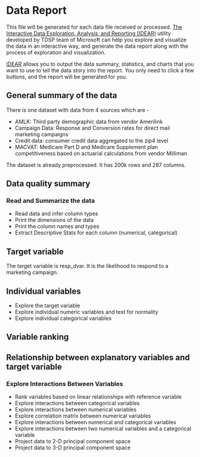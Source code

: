 # Data Report
This file will be generated for each data file received or processed.  [The Interactive Data Exploration, Analysis, and Reporting (IDEAR)](https://github.com/Azure/Azure-TDSP-Utilities) utility developed by TDSP team of Microsoft can help you explore and visualize the data in an interactive way, and generate the data report along with the process of exploration and visualization. 

[IDEAR](https://github.com/Azure/Azure-TDSP-Utilities) allows you to output the data summary, statistics, and charts that you want to use to tell the data story into the report. You only need to click a few buttons, and the report will be generated for you. 

## General summary of the data
There is one dataset with data from 4 sources which are - 
* AMLK: Third party demographic data from vendor Amerilink
* Campaign Data: Response and Conversion rates for direct mail marketing campaigns
* Credit data: consumer credit data aggregated to the zip4 level
* MACVAT: Medicare Part D and Medicare Supplement plan competitiveness based on actuarial calculations from vendor Milliman
  
 The dataset is already preprocessed. It has 200k rows and 287 columns.

## Data quality summary

### Read and Summarize the data
* Read data and infer column types
* Print the dimensions of the data
* Print the column names and types
* Extract Descriptive Stats for each column (numerical, categorical)


## Target variable

The target variable is resp_dvar. It is the likelihood to respond to a marketing campaign.

## Individual variables

* Explore the target variable
* Explore individual numeric variables and test for normality
* Explore individual categorical variables 

## Variable ranking

## Relationship between explanatory variables and target variable
### Explore Interactions Between Variables
* Rank variables based on linear relationships with reference variable
* Explore interactions between categorical variables
* Explore interactions between numerical variables
* Explore correlation matrix between numerical variables
* Explore interactions between numerical and categorical variables
* Explore interactions between two numerical variables and a categorical variable
* Project data to 2-D principal component space
* Project data to 3-D principal component space
